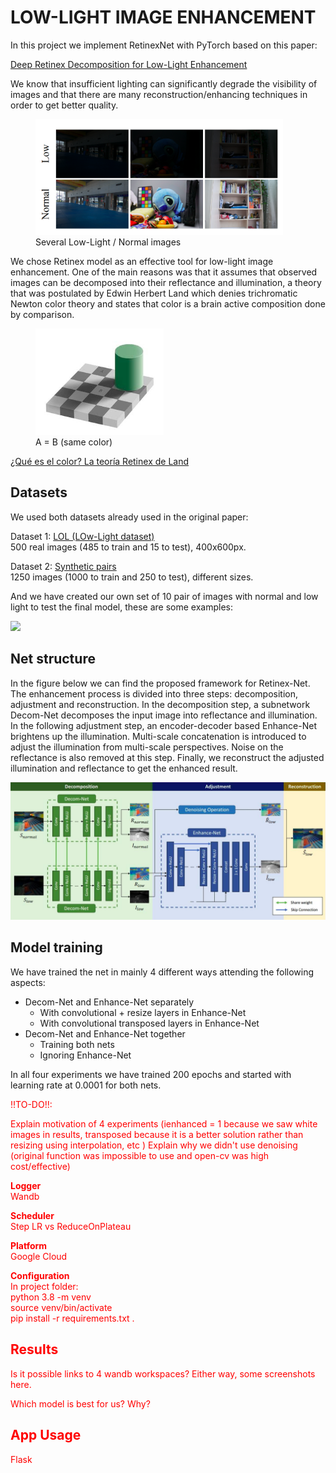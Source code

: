 # LOW-LIGHT IMAGE ENHANCEMENT

In this project we implement RetinexNet with PyTorch based on this paper:

[Deep Retinex Decomposition for Low-Light Enhancement](https://paperswithcode.com/paper/deep-retinex-decomposition-for-low-light)

We know that insufficient lighting can significantly degrade the visibility of images and that there are many reconstruction/enhancing techniques in order to get better quality.

<figure>
<img src="figs/low-normal-light-images.png"/>
<figcaption align = "left"> 
Several Low-Light / Normal images  
</figcaption>
</figure>

We chose Retinex model as an effective tool for low-light image enhancement. One of the main reasons was that it assumes that observed images can be decomposed into their reflectance and illumination, a theory that was postulated by Edwin Herbert Land which denies trichromatic Newton color theory and states that color is a brain active composition done by comparison.

<figure>
<img src="figs/color_theory.png"/>
<figcaption align = "left"> 
A = B (same color)
</figcaption>
</figure>

[¿Qué es el color? La teoría Retinex de Land](http://opticaluzycolor.blogspot.com/2011/03/que-es-el-color-la-teoria-retinex-de.html?m=1)

## Datasets

We used both datasets already used in the original paper:

Dataset 1: [LOL (LOw-Light dataset)](https://drive.google.com/file/d/157bjO1_cFuSd0HWDUuAmcHRJDVyWpOxB/view)  
500 real images (485 to train and 15 to test), 400x600px.

Dataset 2: [Synthetic pairs](https://drive.google.com/file/d/1G6fi9Kiu7CDnW2Sh7UQ5ikvScRv8Q14F/view)  
1250 images (1000 to train and 250 to test), different sizes.

And we have created our own set of 10 pair of images with normal and low light to test the final model, these are some examples:

<img src="figs/readme_example.png" width="200px"/>

## Net structure
In the figure below we can find the proposed framework for Retinex-Net. The enhancement process is divided into three steps: decomposition, adjustment and reconstruction. In the decomposition step, a subnetwork Decom-Net decomposes the input image into reflectance and illumination. In the following adjustment step, an encoder-decoder based Enhance-Net brightens up the illumination. Multi-scale concatenation is introduced to adjust the illumination from multi-scale perspectives. Noise on the reflectance is also removed at this step. Finally, we reconstruct the adjusted illumination and reflectance to get the enhanced result.

<img src="figs/retinexnet.png" width="600px"/>

## Model training

We have trained the net in mainly 4 different ways attending the following aspects:

* Decom-Net and Enhance-Net separately
    * With convolutional + resize layers in Enhance-Net
    * With convolutional transposed layers in Enhance-Net
* Decom-Net and Enhance-Net together
    * Training both nets
    * Ignoring Enhance-Net

In all four experiments we have trained 200 epochs and started with learning rate at 0.0001 for both nets.

<span style="color:red">
!!TO-DO!!:  

Explain motivation of 4 experiments (ienhanced = 1 because we saw white images in results, transposed because it is a better solution rather than resizing using interpolation, etc )
Explain why we didn't use denoising (original function was impossible to use and open-cv was high cost/effective)

<b>Logger</b>  
Wandb

<b>Scheduler</b>  
Step LR vs ReduceOnPlateau

<b>Platform</b>  
Google Cloud

<b>Configuration</b>  
In project folder:  
python 3.8 -m venv  
source venv/bin/activate  
pip install -r requirements.txt
</span>.


## Results
Is it possible links to 4 wandb workspaces? Either way, some screenshots here.

Which model is best for us? Why?

## App Usage
Flask